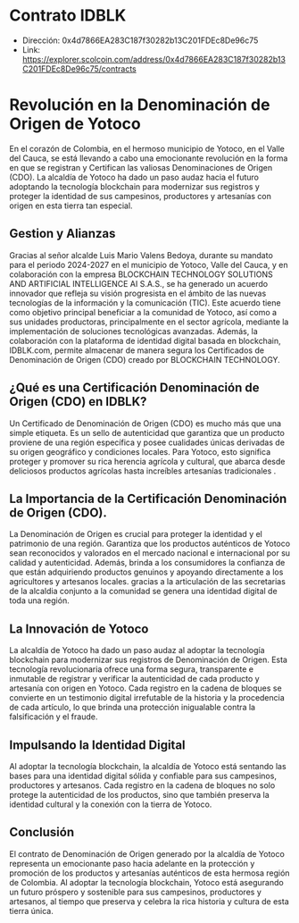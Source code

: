 # Contrato IDBLK
- Dirección: 0x4d7866EA283C187f30282b13C201FDEc8De96c75
- Link: https://explorer.scolcoin.com/address/0x4d7866EA283C187f30282b13C201FDEc8De96c75/contracts

# Revolución en la Denominación de Origen de Yotoco

En el corazón de Colombia, en el hermoso municipio de Yotoco, en el Valle del Cauca, se está llevando a cabo una emocionante revolución en la forma en que se registran y Certifican las valiosas Denominaciones de Origen (CDO). La alcaldía de Yotoco ha dado un paso audaz hacia el futuro adoptando la tecnología blockchain para modernizar sus registros y proteger la identidad de sus campesinos, productores y artesanías con origen en esta tierra tan especial.

## Gestion y Alianzas
Gracias al señor alcalde Luis Mario Valens Bedoya, durante su mandato para el periodo 2024-2027 en el municipio de Yotoco, Valle del Cauca, y en colaboración con la empresa BLOCKCHAIN TECHNOLOGY SOLUTIONS AND ARTIFICIAL INTELLIGENCE AI S.A.S., se ha generado un acuerdo innovador que refleja su visión progresista en el ámbito de las nuevas tecnologías de la información y la comunicación (TIC). Este acuerdo tiene como objetivo principal beneficiar a la comunidad de Yotoco, así como a sus unidades productoras, principalmente en el sector agrícola, mediante la implementación de soluciones tecnológicas avanzadas. Además, la colaboración con la plataforma de identidad digital basada en blockchain, IDBLK.com, permite almacenar de manera segura los Certificados de Denominación de Origen (CDO) creado por BLOCKCHAIN TECHNOLOGY.

## ¿Qué es una Certificación Denominación de Origen (CDO) en IDBLK?

Un Certificado de Denominación de Origen (CDO) es mucho más que una simple etiqueta. Es un sello de autenticidad que garantiza que un producto proviene de una región específica y posee cualidades únicas derivadas de su origen geográfico y condiciones locales. Para Yotoco, esto significa proteger y promover su rica herencia agrícola y cultural, que abarca desde deliciosos productos agrícolas hasta increíbles artesanías tradicionales .

## La Importancia de la Certificación Denominación de Origen (CDO).

La Denominación de Origen es crucial para proteger la identidad y el patrimonio de una región. Garantiza que los productos auténticos de Yotoco sean reconocidos y valorados en el mercado nacional e internacional por su calidad y autenticidad. Además, brinda a los consumidores la confianza de que están adquiriendo productos genuinos y apoyando directamente a los agricultores y artesanos locales. gracias a la articulación de las secretarias de la alcaldia conjunto a la comunidad se genera una identidad digital de toda una región.

## La Innovación de Yotoco

La alcaldía de Yotoco ha dado un paso audaz al adoptar la tecnología blockchain para modernizar sus registros de Denominación de Origen. Esta tecnología revolucionaria ofrece una forma segura, transparente e inmutable de registrar y verificar la autenticidad de cada producto y artesanía con origen en Yotoco. Cada registro en la cadena de bloques se convierte en un testimonio digital irrefutable de la historia y la procedencia de cada artículo, lo que brinda una protección inigualable contra la falsificación y el fraude.

## Impulsando la Identidad Digital

Al adoptar la tecnología blockchain, la alcaldía de Yotoco está sentando las bases para una identidad digital sólida y confiable para sus campesinos, productores y artesanos. Cada registro en la cadena de bloques no solo protege la autenticidad de los productos, sino que también preserva la identidad cultural y la conexión con la tierra de Yotoco.

## Conclusión

El contrato de Denominación de Origen generado por la alcaldía de Yotoco representa un emocionante paso hacia adelante en la protección y promoción de los productos y artesanías auténticos de esta hermosa región de Colombia. Al adoptar la tecnología blockchain, Yotoco está asegurando un futuro próspero y sostenible para sus campesinos, productores y artesanos, al tiempo que preserva y celebra la rica historia y cultura de esta tierra única.
